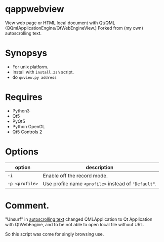 # qappwebview

View web page or HTML local document with Qt/QML (QQmlApplicationEngine/QtWebEngineView.) Forked from (my own) autoscrolling text.

# Synopsys

* For unix platform.
* Install with `install.zsh` script.
* do `qwview.py address`

# Requires

* Python3
* Qt5
* PyQt5
* Python OpenGL
* Qt5 Controls 2

# Options

|option|description|
|-------|----------------------|
|`-i`|Enable off the record mode.|
|`-p <profile>`|Use profile name `<profile>` instead of `"Default"`.|

# Comment.

"Unsurf" in [autoscrolling text](https://github.com/reasonset/autoscrolling-text) changed QMLApplication to Qt Application with QtWebEngine, and to be not able to open local file without URL.

So this script was come for singly browsing use.
